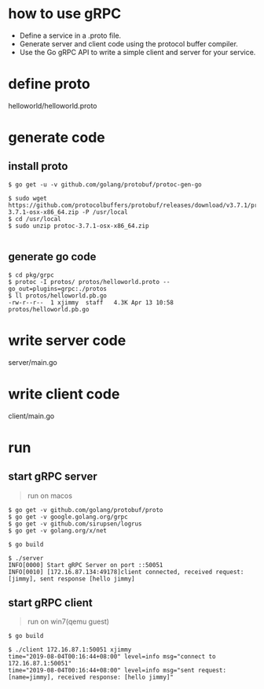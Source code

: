 
# how to use gRPC
- Define a service in a .proto file.
- Generate server and client code using the protocol buffer compiler.
- Use the Go gRPC API to write a simple client and server for your service.


# define proto

helloworld/helloworld.proto



# generate code


## install proto

```
$ go get -u -v github.com/golang/protobuf/protoc-gen-go

$ sudo wget https://github.com/protocolbuffers/protobuf/releases/download/v3.7.1/protoc-3.7.1-osx-x86_64.zip -P /usr/local
$ cd /usr/local
$ sudo unzip protoc-3.7.1-osx-x86_64.zip


```

## generate go code

```
$ cd pkg/grpc
$ protoc -I protos/ protos/helloworld.proto --go_out=plugins=grpc:./protos
$ ll protos/helloworld.pb.go
-rw-r--r--  1 xjimmy  staff   4.3K Apr 13 10:58 protos/helloworld.pb.go
```

# write server code

server/main.go


# write client code

client/main.go


# run

## start gRPC server

> run on macos 

```
$ go get -v github.com/golang/protobuf/proto
$ go get -v google.golang.org/grpc
$ go get -v github.com/sirupsen/logrus
$ go get -v golang.org/x/net

$ go build

$ ./server
INFO[0000] Start gRPC Server on port ::50051            
INFO[0010] [172.16.87.134:49178]client connected, received request: [jimmy], sent response [hello jimmy] 
```

## start gRPC client

> run on win7(qemu guest)

```
$ go build

$ ./client 172.16.87.1:50051 xjimmy
time="2019-08-04T00:16:44+08:00" level=info msg="connect to 172.16.87.1:50051"
time="2019-08-04T00:16:44+08:00" level=info msg="sent request: [name=jimmy], received response: [hello jimmy]"
```
